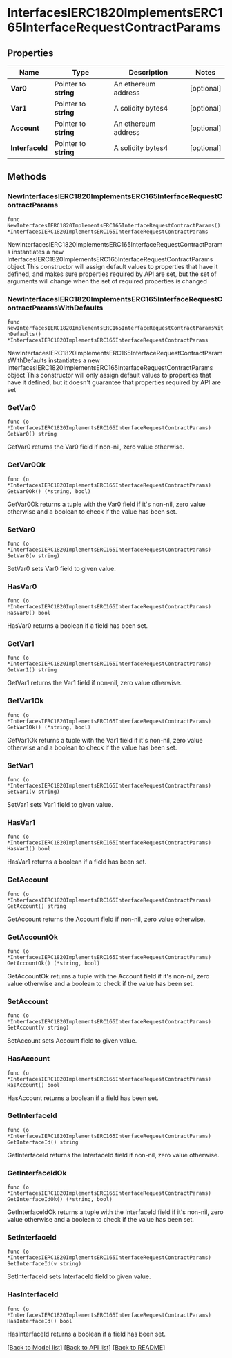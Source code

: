 # InterfacesIERC1820ImplementsERC165InterfaceRequestContractParams

## Properties

Name | Type | Description | Notes
------------ | ------------- | ------------- | -------------
**Var0** | Pointer to **string** | An ethereum address | [optional] 
**Var1** | Pointer to **string** | A solidity bytes4 | [optional] 
**Account** | Pointer to **string** | An ethereum address | [optional] 
**InterfaceId** | Pointer to **string** | A solidity bytes4 | [optional] 

## Methods

### NewInterfacesIERC1820ImplementsERC165InterfaceRequestContractParams

`func NewInterfacesIERC1820ImplementsERC165InterfaceRequestContractParams() *InterfacesIERC1820ImplementsERC165InterfaceRequestContractParams`

NewInterfacesIERC1820ImplementsERC165InterfaceRequestContractParams instantiates a new InterfacesIERC1820ImplementsERC165InterfaceRequestContractParams object
This constructor will assign default values to properties that have it defined,
and makes sure properties required by API are set, but the set of arguments
will change when the set of required properties is changed

### NewInterfacesIERC1820ImplementsERC165InterfaceRequestContractParamsWithDefaults

`func NewInterfacesIERC1820ImplementsERC165InterfaceRequestContractParamsWithDefaults() *InterfacesIERC1820ImplementsERC165InterfaceRequestContractParams`

NewInterfacesIERC1820ImplementsERC165InterfaceRequestContractParamsWithDefaults instantiates a new InterfacesIERC1820ImplementsERC165InterfaceRequestContractParams object
This constructor will only assign default values to properties that have it defined,
but it doesn't guarantee that properties required by API are set

### GetVar0

`func (o *InterfacesIERC1820ImplementsERC165InterfaceRequestContractParams) GetVar0() string`

GetVar0 returns the Var0 field if non-nil, zero value otherwise.

### GetVar0Ok

`func (o *InterfacesIERC1820ImplementsERC165InterfaceRequestContractParams) GetVar0Ok() (*string, bool)`

GetVar0Ok returns a tuple with the Var0 field if it's non-nil, zero value otherwise
and a boolean to check if the value has been set.

### SetVar0

`func (o *InterfacesIERC1820ImplementsERC165InterfaceRequestContractParams) SetVar0(v string)`

SetVar0 sets Var0 field to given value.

### HasVar0

`func (o *InterfacesIERC1820ImplementsERC165InterfaceRequestContractParams) HasVar0() bool`

HasVar0 returns a boolean if a field has been set.

### GetVar1

`func (o *InterfacesIERC1820ImplementsERC165InterfaceRequestContractParams) GetVar1() string`

GetVar1 returns the Var1 field if non-nil, zero value otherwise.

### GetVar1Ok

`func (o *InterfacesIERC1820ImplementsERC165InterfaceRequestContractParams) GetVar1Ok() (*string, bool)`

GetVar1Ok returns a tuple with the Var1 field if it's non-nil, zero value otherwise
and a boolean to check if the value has been set.

### SetVar1

`func (o *InterfacesIERC1820ImplementsERC165InterfaceRequestContractParams) SetVar1(v string)`

SetVar1 sets Var1 field to given value.

### HasVar1

`func (o *InterfacesIERC1820ImplementsERC165InterfaceRequestContractParams) HasVar1() bool`

HasVar1 returns a boolean if a field has been set.

### GetAccount

`func (o *InterfacesIERC1820ImplementsERC165InterfaceRequestContractParams) GetAccount() string`

GetAccount returns the Account field if non-nil, zero value otherwise.

### GetAccountOk

`func (o *InterfacesIERC1820ImplementsERC165InterfaceRequestContractParams) GetAccountOk() (*string, bool)`

GetAccountOk returns a tuple with the Account field if it's non-nil, zero value otherwise
and a boolean to check if the value has been set.

### SetAccount

`func (o *InterfacesIERC1820ImplementsERC165InterfaceRequestContractParams) SetAccount(v string)`

SetAccount sets Account field to given value.

### HasAccount

`func (o *InterfacesIERC1820ImplementsERC165InterfaceRequestContractParams) HasAccount() bool`

HasAccount returns a boolean if a field has been set.

### GetInterfaceId

`func (o *InterfacesIERC1820ImplementsERC165InterfaceRequestContractParams) GetInterfaceId() string`

GetInterfaceId returns the InterfaceId field if non-nil, zero value otherwise.

### GetInterfaceIdOk

`func (o *InterfacesIERC1820ImplementsERC165InterfaceRequestContractParams) GetInterfaceIdOk() (*string, bool)`

GetInterfaceIdOk returns a tuple with the InterfaceId field if it's non-nil, zero value otherwise
and a boolean to check if the value has been set.

### SetInterfaceId

`func (o *InterfacesIERC1820ImplementsERC165InterfaceRequestContractParams) SetInterfaceId(v string)`

SetInterfaceId sets InterfaceId field to given value.

### HasInterfaceId

`func (o *InterfacesIERC1820ImplementsERC165InterfaceRequestContractParams) HasInterfaceId() bool`

HasInterfaceId returns a boolean if a field has been set.


[[Back to Model list]](../README.md#documentation-for-models) [[Back to API list]](../README.md#documentation-for-api-endpoints) [[Back to README]](../README.md)


